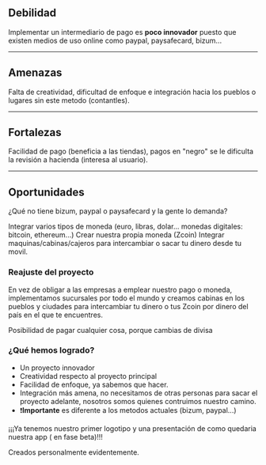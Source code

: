 ## Debilidad
Implementar un intermediario de pago es **poco innovador** puesto que existen medios de uso online como paypal, paysafecard, bizum...
***
## Amenazas 
Falta de creatividad, dificultad de enfoque e integración hacia los pueblos o lugares sin este metodo (contantles).
***
## Fortalezas
Facilidad de pago (beneficia a las tiendas), pagos en "negro" se le dificulta la revisión a hacienda (interesa al usuario).
***
## Oportunidades
¿Qué no tiene bizum, paypal o paysafecard y la gente lo demanda?

Integrar varios tipos de moneda (euro, libras, dolar... monedas digitales: bitcoin, ethereum...) 
Crear nuestra propia moneda (Zcoin) 
Integrar maquinas/cabinas/cajeros para intercambiar o sacar tu dinero desde tu movil.

### Reajuste del proyecto
En vez de obligar a las empresas a emplear nuestro pago o moneda, implementamos sucursales por todo el mundo y creamos cabinas en los pueblos y ciudades para intercambiar tu dinero o tus Zcoin por dinero del país en el que te encuentres.

Posibilidad de pagar cualquier cosa, porque cambias de divisa

### ¿Qué hemos logrado?

- Un proyecto innovador
- Creatividad respecto al proyecto principal
- Facilidad de enfoque, ya sabemos que hacer.
- Integración más amena, no necesitamos de otras personas para sacar el proyecto adelante, nosotros somos quienes contruimos nuestro camino.
- ❗**Importante** es diferente a los metodos actuales (bizum, paypal...)


¡¡¡Ya tenemos nuestro primer logotipo y una presentación de como quedaria nuestra app ( en fase beta)!!!

Creados personalmente evidentemente.
